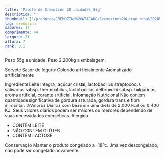 ```yaml
---
title: 'Pacote de Cremozinn 20 unidades 55g'
description: ''
thumbnail: ['/produtos/CREMOZINN%20ATACADO/Cremozinn%20Laranjinha%2020%20Unidades.png']
tag: cremozinn
sabores: []
comprimento: 44
largura: 20
altura: 7
rank: 0.1
---
```

Peso 55g a unidade.
Peso 2.200kg a embalagem.

Sorvete Sabor de Iogurte
Colorido artificialmente
Aromatizado artificialmente

<panels>
    <panel>
        <panel-title>Ingrediente</panel-title>
        <panel-content>
        Leite integral, açúcar cristal, lactobacillus streptococus salivarius subsp. thermophilus, lactobacillus delbrueckii subsp. bulgaricus, aroma artificial, corante artificial.
        </panel-content>
    </panel>
    <panel>
        <panel-title>Informação Nutricional</panel-title>
        <panel-content>
        Não contém quantidade significativa de gordura saturada, gordura trans e fibra alimentar.
        %Valores Diários com base em uma dieta de 2.000 kcal ou 8.400 KJ. Seus valores diários podem ser maiores ou menores dependendo de suas necessidades energéticas.
        </panel-content>
    </panel>    
    <panel>
        <panel-title>Alérgico</panel-title>
        <panel-content>
            <ul>
                <li>CONTÉM LEITE</li>
                <li>NÃO CONTÉM GLÚTEN</li>
                <li>CONTÉM LACTOSE</li>
            </ul>
        </panel-content>
    </panel>
    <panel>
        <panel-title>Conservação</panel-title>
        <panel-content>
            Manter o produto congelado a -18ºc. Uma vez descongelado, não pode ser congelado novamente.
        </panel-content>
    </panel>
</panels>